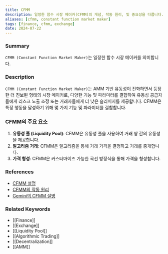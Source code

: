 ```yaml
---
title: CFMM
description: 일정한 함수 시장 메이커(CFMM)의 개념, 작동 원리, 및 중요성을 다룹니다.
aliases: [cfmm, constant function market maker]
tags: [finance, cfmm, exchange]
date: 2024-07-22
---
```

### Summary

`CFMM (Constant Function Market Maker)`는 일정한 함수 시장 메이커를 의미합니다.

### Description

`CFMM (Constant Function Market Maker)`는 AMM 기반 유동성이 진화하면서 등장한 더 진보된 형태의 시장 메이커로, 다양한 기능 및 파라미터를 결합하여 유동성 공급자들에게 리스크 노출 조정 또는 거래자들에게 더 낮은 슬리피지를 제공합니다. CFMM은 특정 행동을 달성하기 위해 몇 가지 기능 및 파라미터를 결합합니다.

### CFMM의 주요 요소

1. **유동성 풀 (Liquidity Pool)**: CFMM은 유동성 풀을 사용하여 거래 쌍 간의 유동성을 제공합니다.
2. **알고리즘 거래**: CFMM은 알고리즘을 통해 거래 가격을 결정하고 거래를 중개합니다.
3. **가격 형성**: CFMM은 커스터마이즈 가능한 곡선 방정식을 통해 가격을 형성합니다.

### References

- [CFMM 설명](https://en.wikipedia.org/wiki/Automated_market_maker#Constant_function_market_maker)
- [CFMM의 작동 원리](https://www.investopedia.com/terms/c/constant-function-market-maker.asp)
- [Gemini의 CFMM 설명](https://www.gemini.com/cryptopedia/search?query=cfmm)

### Related Keywords

- [[Finance]]
- [[Exchange]]
- [[Liquidity Pool]]
- [[Algorithmic Trading]]
- [[Decentralization]]
- [[AMM]]
